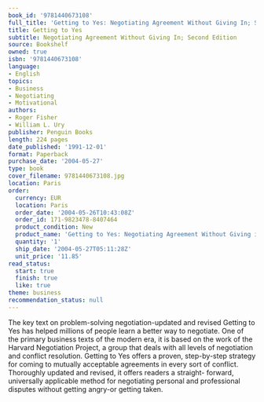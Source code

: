 ```yaml
---
book_id: '9781440673108'
full_title: 'Getting to Yes: Negotiating Agreement Without Giving In; Second Edition'
title: Getting to Yes
subtitle: Negotiating Agreement Without Giving In; Second Edition
source: Bookshelf
owned: true
isbn: '9781440673108'
language:
- English
topics:
- Business
- Negotiating
- Motivational
authors:
- Roger Fisher
- William L. Ury
publisher: Penguin Books
length: 224 pages
date_published: '1991-12-01'
format: Paperback
purchase_date: '2004-05-27'
type: book
cover_filename: 9781440673108.jpg
location: Paris
order:
  currency: EUR
  location: Paris
  order_date: '2004-05-26T10:43:08Z'
  order_id: 171-9823478-8407464
  product_condition: New
  product_name: 'Getting to Yes: Negotiating Agreement Without Giving in'
  quantity: '1'
  ship_date: '2004-05-27T05:11:28Z'
  unit_price: '11.85'
read_status:
  start: true
  finish: true
  like: true
theme: business
recommendation_status: null
---
```

The key text on problem-solving negotiation-updated and revised
Getting to Yes has helped millions of people learn a better way to negotiate. One of the primary business texts of the modern era, it is based on the work of the Harvard Negotiation Project, a group that deals with all levels of negotiation and conflict resolution.
Getting to Yes offers a proven, step-by-step strategy for coming to mutually acceptable agreements in every sort of conflict. Thoroughly updated and revised, it offers readers a straight- forward, universally applicable method for negotiating personal and professional disputes without getting angry-or getting taken.

